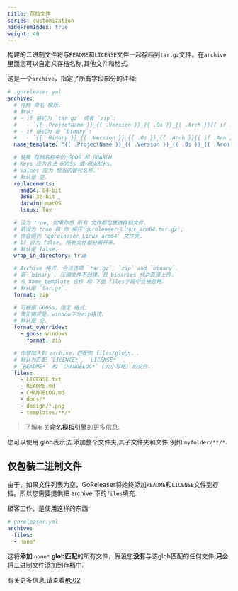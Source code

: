 ```yaml
---
title: 存档文件
series: customization
hideFromIndex: true
weight: 40
---
```


构建的二进制文件将与`README`和`LICENSE`文件一起存档到`tar.gz`文件。在`archive`里面您可以自定义存档名称,其他文件和格式.

这是一个`archive`，指定了所有字段部分的注释:

```yml
# .goreleaser.yml
archive:
  # 存档 命名 模版.
  # 默认:
  # - if 格式为 `tar.gz` 或者 `zip`:
  #   - `{{ .ProjectName }}_{{ .Version }}_{{ .Os }}_{{ .Arch }}{{ if .Arm }}v{{ .Arm }}{{ end }}`
  # - if 格式为 是 `binary`:
  #   - `{{ .Binary }}_{{ .Version }}_{{ .Os }}_{{ .Arch }}{{ if .Arm }}v{{ .Arm }}{{ end }}`
  name_template: "{{ .ProjectName }}_{{ .Version }}_{{ .Os }}_{{ .Arch }}"

  # 替换 存档名称中的 GOOS 和 GOARCH.
  # Keys 应为合法 GOOSs 或 GOARCHs.
  # Values 应为 恰当的替代名称.
  # 默认是 空.
  replacements:
    amd64: 64-bit
    386: 32-bit
    darwin: macOS
    linux: Tux

  # 设为 true, 如果你想 所有 文件都包裹进存档文件.
  # 若设为 true 和 你 解压'goreleaser_Linux_arm64.tar.gz',
  # 你会得到 'goreleaser_Linux_arm64' 文件夹.
  # If 设为 false, 所有文件都分离开来.
  # 默认是 false.
  wrap_in_directory: true

  # Archive 格式. 合法选项 `tar.gz`, `zip` and `binary`.
  # 若 `binary`, 压缩文件不创建，且 binaries 代之直接上传.
  # 与 name_template 合作 和 下面 files字段中会被忽略.
  # 默认是 `tar.gz`.
  format: zip

  # 可根据 GOOSs，指定 格式.
  # 常见情况是，window下为zip格式.
  # 默认是 空.
  format_overrides:
    - goos: windows
      format: zip

  # 你想加入到 archive，匹配的 files/globs，.
  # 默认为匹配 `LICENCE*`, `LICENSE*` ,
  # `README*` 和 `CHANGELOG*` (大小写略) 的文件.
  files:
    - LICENSE.txt
    - README.md
    - CHANGELOG.md
    - docs/*
    - design/*.png
    - templates/**/*
```

> 了解有关[命名模板引擎](/templates)的更多信息.

您可以使用 glob表示法 添加整个文件夹,其子文件夹和文件,例如:`myfolder/**/*`.

## 仅包装二进制文件

由于，如果文件列表为空，GoReleaser将始终添加`README`和`LICENSE`文件到存档。所以您需要提供把 archive 下的`files`填充.

极客工作，是使用这样的东西:

```yaml
# goreleaser.yml
archive:
  files:
  - none*
```

这将**添加** `none*` **glob匹配**的所有文件，假设您**没有**与该glob匹配的任何文件,**只**会将二进制文件添加到存档中.

有关更多信息,请查看[#602](https://github.com/goreleaser/goreleaser/issues/602)
